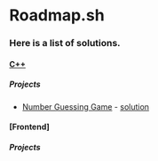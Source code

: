 # Roadmap.sh
### Here is a list of solutions.

#### [C++](https://github.com/lawstack/my-roadmap.sh-solutions/tree/main/C%2B%2B)
##### Projects
- [Number Guessing Game](https://roadmap.sh/projects/number-guessing-game) - [solution](https://github.com/lawstack/my-roadmap.sh-solutions/tree/main/C%2B%2B/CPP-Number-Guessing-Game)

#### [Frontend]
##### Projects
